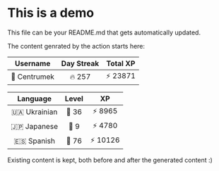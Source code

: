 # This is a demo

This file can be your README.md that gets automatically updated.

The content genrated by the action starts here:

<!--START_SECTION:duolingoStats-->
<!-- Automatically generated with https://github.com/centrumek/duolingo-readme-stats-->

| Username | Day Streak | Total XP |
|:---:|:---:|:---:|
| 👤 Centrumek | 🔥 257 | ⚡ 23871 |

| Language | Level | XP |
|:---:|:---:|:---:|
| 🇺🇦 Ukrainian | 👑 36 | ⚡ 8965 |
| 🇯🇵 Japanese | 👑 9 | ⚡ 4780 |
| 🇪🇸 Spanish | 👑 76 | ⚡ 10126 |

<!--END_SECTION:duolingoStats-->

Existing content is kept, both before and after the generated content :)